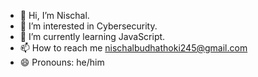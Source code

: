 - 👋 Hi, I’m Nischal. 
- 👀 I’m interested in Cybersecurity.
- 🌱 I’m currently learning JavaScript.
- 📫 How to reach me nischalbudhathoki245@gmail.com
- 😄 Pronouns: he/him
  

<!---
nischal4u/nischal4u is a ✨ special ✨ repository because its `README.md` (this file) appears on your GitHub profile.
You can click the Preview link to take a look at your changes.
--->
